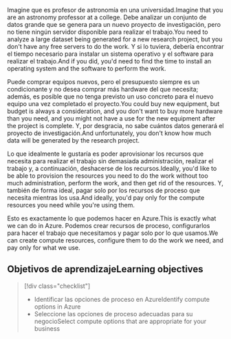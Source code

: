 <span data-ttu-id="d9474-101">Imagine que es profesor de astronomía en una universidad.</span><span class="sxs-lookup"><span data-stu-id="d9474-101">Imagine that you are an astronomy professor at a college.</span></span> <span data-ttu-id="d9474-102">Debe analizar un conjunto de datos grande que se genera para un nuevo proyecto de investigación, pero no tiene ningún servidor disponible para realizar el trabajo.</span><span class="sxs-lookup"><span data-stu-id="d9474-102">You need to analyze a large dataset being generated for a new research project, but you don't have any free servers to do the work.</span></span> <span data-ttu-id="d9474-103">Y si lo tuviera, debería encontrar el tiempo necesario para instalar un sistema operativo y el software para realizar el trabajo.</span><span class="sxs-lookup"><span data-stu-id="d9474-103">And if you did, you'd need to find the time to install an operating system and the software to perform the work.</span></span> 

<span data-ttu-id="d9474-104">Puede comprar equipos nuevos, pero el presupuesto siempre es un condicionante y no desea comprar más hardware del que necesita; además, es posible que no tenga previsto un uso concreto para el nuevo equipo una vez completado el proyecto.</span><span class="sxs-lookup"><span data-stu-id="d9474-104">You could buy new equipment, but budget is always a consideration, and you don't want to buy more hardware than you need, and you might not have a use for the new equipment after the project is complete.</span></span> <span data-ttu-id="d9474-105">Y, por desgracia, no sabe cuántos datos generará el proyecto de investigación.</span><span class="sxs-lookup"><span data-stu-id="d9474-105">And unfortunately, you don't know how much data will be generated by the research project.</span></span>

<span data-ttu-id="d9474-106">Lo que idealmente le gustaría es poder aprovisionar los recursos que necesita para realizar el trabajo sin demasiada administración, realizar el trabajo y, a continuación, deshacerse de los recursos.</span><span class="sxs-lookup"><span data-stu-id="d9474-106">Ideally, you'd like to be able to provision the resources you need to do the work without too much administration, perform the work, and then get rid of the resources.</span></span> <span data-ttu-id="d9474-107">Y, también de forma ideal, pagar solo por los recursos de proceso que necesita mientras los usa.</span><span class="sxs-lookup"><span data-stu-id="d9474-107">And ideally, you'd pay only for the compute resources you need while you're using them.</span></span>

<span data-ttu-id="d9474-108">Esto es exactamente lo que podemos hacer en Azure.</span><span class="sxs-lookup"><span data-stu-id="d9474-108">This is exactly what we can do in Azure.</span></span> <span data-ttu-id="d9474-109">Podemos crear recursos de proceso, configurarlos para hacer el trabajo que necesitamos y pagar solo por lo que usamos.</span><span class="sxs-lookup"><span data-stu-id="d9474-109">We can create compute resources, configure them to do the work we need, and pay only for what we use.</span></span>

## <a name="learning-objectives"></a><span data-ttu-id="d9474-110">Objetivos de aprendizaje</span><span class="sxs-lookup"><span data-stu-id="d9474-110">Learning objectives</span></span>
> [!div class="checklist"]
> * <span data-ttu-id="d9474-111">Identificar las opciones de proceso en Azure</span><span class="sxs-lookup"><span data-stu-id="d9474-111">Identify compute options in Azure</span></span>
> * <span data-ttu-id="d9474-112">Seleccione las opciones de proceso adecuadas para su negocio</span><span class="sxs-lookup"><span data-stu-id="d9474-112">Select compute options that are appropriate for your business</span></span>
